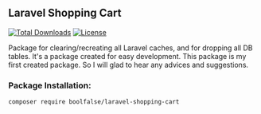 
## Laravel Shopping Cart

[![Total Downloads](https://poser.pugx.org/boolfalse/laravel-shopping-cart/downloads)](https://packagist.org/packages/boolfalse/laravel-shopping-cart)
[![License](https://poser.pugx.org/boolfalse/laravel-shopping-cart/license)](https://packagist.org/packages/boolfalse/laravel-shopping-cart)


Package for clearing/recreating all Laravel caches, and for dropping all DB tables. It's a package created for easy development.
This package is my first created package. So I will glad to hear any advices and suggestions.

### Package Installation:

```shell
composer require boolfalse/laravel-shopping-cart
```
